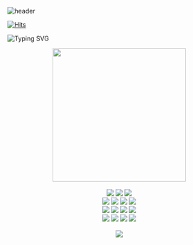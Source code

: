   
![header](https://capsule-render.vercel.app/api?type=waving&color=gradient&height=100&section=header&text=Kim-Hi&fontSize=40&animation=twinkling&fontAlign=85&fontAlignY=70)

[![Hits](https://hits.seeyoufarm.com/api/count/incr/badge.svg?url=https%3A%2F%2Fgithub.com%2Flucy0701&count_bg=%2379C83D&title_bg=%23555555&icon=&icon_color=%23E7E7E7&title=hits&edge_flat=false)](https://hits.seeyoufarm.com)

![Typing SVG](https://readme-typing-svg.demolab.com?font=Fira+Code&pause=1000&color=5DF700&width=435&lines=Welcome+to+Kim-hi's+Github+%E2%9D%A4%EF%B8%8F)

<div align="center">
  <img width="300" src="https://github.com/user-attachments/assets/93ba626a-f764-4985-bbaf-62d0f6dc8212"> 
  <br>
  <br>
  <div>
    <img src="https://img.shields.io/badge/HTML-239120?style=for-the-badge&logo=html5&logoColor=white"> 
    <img src="https://img.shields.io/badge/HTML5-E34F26?style=for-the-badge&logo=html5&logoColor=white"> 
    <img src="https://img.shields.io/badge/CSS-239120?&style=for-the-badge&logo=css3&logoColor=white"> 
    <br>
    <img src="https://img.shields.io/badge/JavaScript-F7DF1E?style=for-the-badge&logo=JavaScript&logoColor=white"> 
    <img src="https://img.shields.io/badge/TypeScript-007ACC?style=for-the-badge&logo=typescript&logoColor=white"> 
    <img src="https://img.shields.io/badge/React-20232A?style=for-the-badge&logo=react&logoColor=61DAFB"> 
    <img src="https://img.shields.io/badge/Next.js-000?logo=nextdotjs&logoColor=fff&style=for-the-badge"> 
    <br>
    <img src="https://img.shields.io/badge/Express.js-404D59?style=for-the-badge"> 
    <img src="https://img.shields.io/badge/Node.js-43853D?style=for-the-badge&logo=node.js&logoColor=white"> 
    <img src="https://img.shields.io/badge/MongoDB-4EA94B?style=for-the-badge&logo=mongodb&logoColor=white"> 
    <img src="https://img.shields.io/badge/docker-%230db7ed.svg?style=for-the-badge&logo=docker&logoColor=white"> 
    <br>
    <img src="https://img.shields.io/badge/json%20web%20tokens-323330?style=for-the-badge&logo=json-web-tokens&logoColor=pink"> 
    <img src="https://img.shields.io/badge/styled--components-DB7093?style=for-the-badge&logo=styled-components&logoColor=white"> 
    <img src="https://img.shields.io/badge/Figma-F24E1E?style=for-the-badge&logo=figma&logoColor=white"> 
    <img src="https://img.shields.io/badge/Postman-FF6C37?style=for-the-badge&logo=postman&logoColor=white"> 
    <div>
      <br>
      <img src="https://github-readme-stats.vercel.app/api?username=lucy0701&show_icons=true&theme=cobalt"> 
    </div>
</div>

